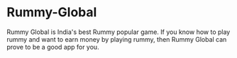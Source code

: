 # Rummy-Global
Rummy Global is India's best Rummy popular game. If you know how to play rummy and want to earn money by playing rummy, then Rummy Global can prove to be a good app for you.
